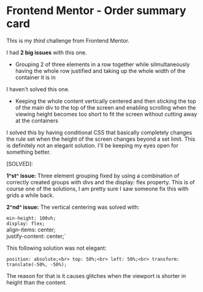 # Frontend Mentor - Order summary card

This is my *third* challenge from Frontend Mentor.

I had **2 big issues** with this one.

- Grouping 2 of three elements in a row together while silmultaneously having the whole row justified and taking up the whole width of the container it is in

I haven't solved this one.

- Keeping the whole content vertically centered and then sticking the top of the main div to the top of the screen and enabling scrolling when the viewing height becomes too short to fit the screen without cutting away at the containers

I solved this by having conditional CSS that basically completely changes the rule set when the height of the screen changes beyond a set limit. This is definitely not an elegant solution. I'll be keeping my eyes open for something better.

[SOLVED]:

**1^st^ issue:** Three element grouping fixed by using a combination of correctly created groups with divs and the display: flex property. This is of course one of the solutions, I am pretty sure I saw someone fix this with grids a while back.

**2^nd^ issue:** The vertical centering was solved with:

`min-height: 100vh;`<br>
`display: flex;`<br>
align-items: center;<br>
justify-content: center;`<br>

This following solution was not elegant:

`position: absolute;<br>
top: 50%;<br>
left: 50%;<br>
transform: translate(-50%, -50%);`<br>

The reason for that is it causes glitches when the viewport is shorter in height than the content.
